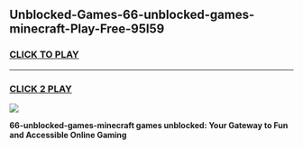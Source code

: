 
## Unblocked-Games-66-unblocked-games-minecraft-Play-Free-95l59
<h3>
<a href="https://premium76.site?title=66-unblocked-games-minecraft&ref=18A1">CLICK TO PLAY</a></h3>
<hr>

<h3>
<a href="https://premium76.site?title=66-unblocked-games-minecraft&ref=18A1">CLICK 2 PLAY</a>
  
</h3>

<a href="https://premium76.site?title=66-unblocked-games-minecraft&ref=18A1"><img src="https://clearcache.store/games.png"></a>


**66-unblocked-games-minecraft games unblocked: Your Gateway to Fun and Accessible Online Gaming**
